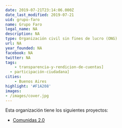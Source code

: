 ```yaml
---
date: 2019-07-21T23:14:06.000Z
date_last_modified: 2019-07-21
uid: grupo-faro
name: Grupo Faro
legal_name: NA
description: NA
type: Organización civil sin fines de lucro (ONG)
url: NA
year_founded: NA
facebook: NA
twitter: NA
tags:
    - transparencia-y-rendicion-de-cuentas]
  - participación-ciudadana]
cities: 
    - Buenos Aires
highlight: '#F1A208'
images:
- /images/cover.jpg
---
```


Esta organización tiene los siguientes proyectos:

- [Comunidas 2.0](/i/comunidas-2-0.html)
